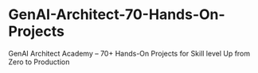 # GenAI-Architect-70-Hands-On-Projects
GenAI Architect Academy – 70+ Hands-On Projects for Skill level Up from Zero to Production
